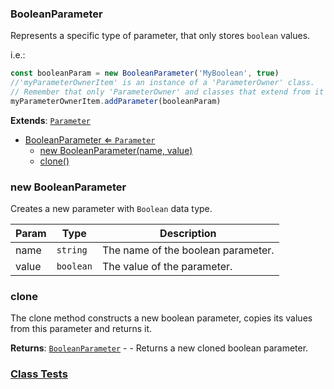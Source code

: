 <a name="BooleanParameter"></a>

### BooleanParameter 
Represents a specific type of parameter, that only stores `boolean` values.

i.e.:
```javascript
const booleanParam = new BooleanParameter('MyBoolean', true)
//'myParameterOwnerItem' is an instance of a 'ParameterOwner' class.
// Remember that only 'ParameterOwner' and classes that extend from it can host 'Parameter' objects.
myParameterOwnerItem.addParameter(booleanParam)
```


**Extends**: <code>[Parameter](api/SceneTree/Parameters/Parameter.md)</code>  

* [BooleanParameter ⇐ <code>Parameter</code>](#BooleanParameter)
    * [new BooleanParameter(name, value)](#new-BooleanParameter)
    * [clone()](#clone)

<a name="new_BooleanParameter_new"></a>

### new BooleanParameter
Creates a new parameter with `Boolean` data type.


| Param | Type | Description |
| --- | --- | --- |
| name | <code>string</code> | The name of the boolean parameter. |
| value | <code>boolean</code> | The value of the parameter. |

<a name="BooleanParameter+clone"></a>

### clone
The clone method constructs a new boolean parameter,
copies its values from this parameter and returns it.


**Returns**: [<code>BooleanParameter</code>](#BooleanParameter) - - Returns a new cloned boolean parameter.  


### [Class Tests](api/SceneTree/Parameters/BooleanParameter.test)
